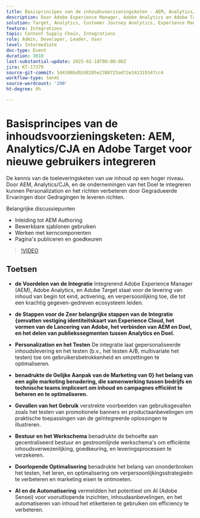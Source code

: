 ```yaml
---
title: Basisprincipes van de inhoudsvoorzieningsketen - AEM, Analytics/CJA en Adobe Target voor nieuwe gebruikers integreren
description: Door Adobe Experience Manager, Adobe Analytics en Adobe Target te integreren, stroomlijnt u de levering, personalisatie en tests van content, waardoor een flexibele marketingaanpak wordt bevorderd en de content voortdurend wordt geoptimaliseerd via door AI aangestuurde inzichten en automatisering.
solution: Target, Analytics, Customer Journey Analytics, Experience Manager
feature: Integrations
topic: Content Supply Chain, Integrations
role: Admin, Developer, Leader, User
level: Intermediate
doc-type: Event
duration: 3010
last-substantial-update: 2025-02-18T00:00:00Z
jira: KT-17379
source-git-commit: 5d4308bd92d8285e2380725ad72e341319347cc4
workflow-type: tm+mt
source-wordcount: '290'
ht-degree: 0%

---
```



# Basisprincipes van de inhoudsvoorzieningsketen: AEM, Analytics/CJA en Adobe Target voor nieuwe gebruikers integreren

De kennis van de toeleveringsketen van uw inhoud op een hoger niveau. Door AEM, Analytics/CJA, en de ondernemingen van het Doel te integreren kunnen Personalization en het richten verbeteren door Gegradueerde Ervaringen door Gedragingen te leveren richten.

Belangrijke discussiepunten

* Inleiding tot AEM Authoring
* Bewerkbare sjablonen gebruiken
* Werken met kerncomponenten
* Pagina&#39;s publiceren en goedkeuren

>[!VIDEO](https://video.tv.adobe.com/v/3444459/?learn=on&enablevpops)

## Toetsen

* **de Voordelen van de Integratie** Integrerend Adobe Experience Manager (AEM), Adobe Analytics, en Adobe Target staat voor de levering van inhoud van begin tot eind, activering, en verpersoonlijking toe, die tot een krachtig gegeven-gedreven ecosysteem leiden. &#x200B;

* **de Stappen voor de Zeer belangrijke stappen van de Integratie {omvatten vestiging identiteitskaart van Experience Cloud, het vormen van de Lancering van Adobe, het verbinden van AEM en Doel, en het delen van publiekssegmenten tussen Analytics en Doel.**

* **Personalization en het Testen** De integratie laat gepersonaliseerde inhoudslevering en het testen (b.v., het testen A/B, multivariate het testen) toe om gebruikersbetrokkenheid en omzettingen te optimaliseren.

* **benadrukte de Gelijke Aanpak van de Marketing van 0} het belang van een agile marketing benadering, die samenwerking tussen bedrijfs en technische teams impliceert om inhoud en campagnes efficiënt te beheren en te optimaliseren.**

* **Gevallen van het Gebruik** verstrekte voorbeelden van gebruiksgevallen zoals het testen van promotionele banners en productaanbevelingen om praktische toepassingen van de geïntegreerde oplossingen te illustreren.

* **Bestuur en het Werkschema** benadrukte de behoefte aan gecentraliseerd bestuur en gestroomlijnde werkschema&#39;s om efficiënte inhoudsverwezenlijking, goedkeuring, en leveringsprocessen te verzekeren.

* **Doorlopende Optimalisering** benadrukte het belang van ononderbroken het testen, het leren, en optimalisering om verpersoonlijkingsstrategieën te verbeteren en marketing eisen te ontmoeten.

* **AI en de Automatisering** vermeldden het potentieel om AI (Adobe Sensei) voor vooruitlopende inzichten, inhoudaanbevelingen, en het automatiseren van inhoud het etiketteren te gebruiken om efficiency te verbeteren.
